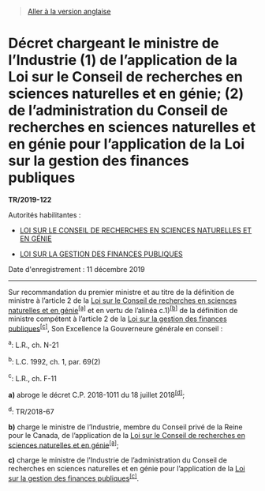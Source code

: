 > [Aller à la version anglaise](/en/Regulations/Statutory%20Instruments/2019/122.md)

# Décret chargeant le ministre de l’Industrie (1) de l’application de la Loi sur le Conseil de recherches en sciences naturelles et en génie; (2) de l’administration du Conseil de recherches en sciences naturelles et en génie pour l’application de la Loi sur la gestion des finances publiques

**TR/2019-122**

Autorités habilitantes : 
- [LOI SUR LE CONSEIL DE RECHERCHES EN SCIENCES NATURELLES ET EN GÉNIE](/fr/Lois/Lois%20révisées%20du%20Canada/N/N-21.md)

- [LOI SUR LA GESTION DES FINANCES PUBLIQUES](/fr/Lois/Lois%20révisées%20du%20Canada/F/F-11.md)

Date d'enregistrement : 11 décembre 2019

----------

Sur recommandation du premier ministre et au titre de la définition de ministre à l’article 2 de la [Loi sur le Conseil de recherches en sciences naturelles et en génie](/fr/Lois/Lois%20révisées%20du%20Canada/N/N-21.md)<sup><a href='#nbp_81000-3-1928_hq_24778'>[a]</a></sup> et en vertu de l’alinéa c.1)<sup><a href='#nbp_FAAministrecompétent-F_hq_24717'>[b]</a></sup> de la définition de ministre compétent à l’article 2 de la [Loi sur la gestion des finances publiques](/fr/Lois/Lois%20révisées%20du%20Canada/F/F-11.md)<sup><a href='#nbp_FAAministrecompétent-F_hq_24718'>[c]</a></sup>, Son Excellence la Gouverneure générale en conseil :

<a name='nbp_81000-3-1928_hq_24778'><sup>a</sup></a>: L.R., ch. N-21<br />

<a name='nbp_FAAministrecompétent-F_hq_24717'><sup>b</sup></a>: L.C. 1992, ch. 1, par. 69(2)<br />

<a name='nbp_FAAministrecompétent-F_hq_24718'><sup>c</sup></a>: L.R., ch. F-11<br />

**a)** abroge le décret C.P. 2018-1011 du 18 juillet 2018<sup><a href='#nbp_81000-3-1928_hq_24779'>[d]</a></sup>;

<a name='nbp_81000-3-1928_hq_24779'><sup>d</sup></a>: TR/2018-67<br />



**b)** charge le ministre de l’Industrie, membre du Conseil privé de la Reine pour le Canada, de l’application de la [Loi sur le Conseil de recherches en sciences naturelles et en génie](/fr/Lois/Lois%20révisées%20du%20Canada/N/N-21.md)<sup><a href='#nbp_81000-3-1928_hq_24778'>[a]</a></sup>;



**c)** charge le ministre de l’Industrie de l’administration du Conseil de recherches en sciences naturelles et en génie pour l’application de la [Loi sur la gestion des finances publiques](/fr/Lois/Lois%20révisées%20du%20Canada/F/F-11.md)<sup><a href='#nbp_FAAministrecompétent-F_hq_24718'>[c]</a></sup>.




